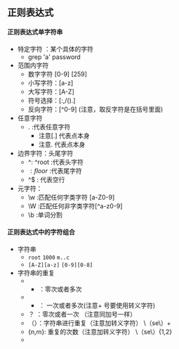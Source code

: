 ## 正则表达式


#### 正则表达式单字符串

- 特定字符 ：某个具体的字符
  - grep 'a' password 
- 范围内字符
  - 数字字符 [0-9] [259]
  - 小写字符：[a-z]
  - 大写字符：[A-Z]
  - 符号选择：[:,/().]
  - 反向字符：[^0-9]  (注意，取反字符是在括号里面)
- 任意字符
  - . :代表任意字符
      - 注意[.] 代表点本身
      - 注意\. 代表点本身
- 边界字符：头尾字符
  - ^: ^root :代表头字符 
  - $: floor$ :代表尾字符
  - ^$ : 代表空行
- 元字符： 
  - \w :匹配任何字类字符 [a-Z0-9]
  - \W :匹配任何非字类字符[^a-z0-9]
  - \b :单词分割 


#### 正则表达式中的字符组合

- 字符串
  - `root` `1000` `m..c`
  - `[A-Z][a-z]` `[0-9][0-8]`
- 字符串的重复
  - * ：零次或者多次
  - + ： 一次或者多次(注意+ 号要使用转义字符)
  - ？ ：零次或者一次 （注意同加号一样）
  - （）：字符串进行重复（注意加转义字符） \（se\）\+
  - {n,m}: 重复的次数（注意加转义字符） \（se\）\{1,2\}
  - 